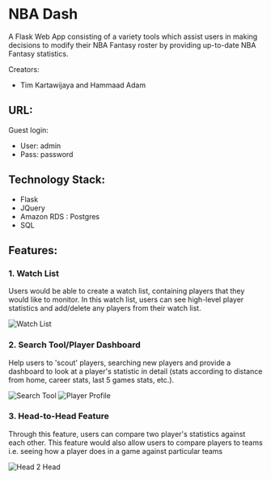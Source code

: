 # NBA Dash

A Flask Web App consisting of a variety tools which assist users in making	
decisions to modify their NBA Fantasy roster by providing up-to-date NBA Fantasy statistics.

Creators:
- Tim Kartawijaya and Hammaad Adam

## URL:
Guest login: 
- User: admin
- Pass: password

## Technology Stack: 
- Flask 
- JQuery 
- Amazon RDS : Postgres
- SQL

## Features: 

### 1. Watch List

Users	would	be able	to create	a	watch	list,	containing players that they would like to monitor. In this watch list, users can see high-level player statistics and add/delete any players from their watch list. 

![Watch List](https://github.com/timjaya/nbadash/blob/master/screenshots/watchlist.png "Watch List")

### 2. Search Tool/Player Dashboard

Help users to 'scout' players, searching new players and provide a dashboard to look at a player's statistic in detail (stats according to distance from home, career stats, last 5 games stats, etc.).

![Search Tool](https://github.com/timjaya/nbadash/blob/master/screenshots/search.png "Search Tool")
![Player Profile](https://github.com/timjaya/nbadash/blob/master/screenshots/profile.png "Profile")

### 3. Head-to-Head Feature

Through this feature, users can compare two player's statistics against each other. This feature would also allow users to compare players to teams i.e. seeing how a player does in a game against particular teams

![Head 2 Head](https://github.com/timjaya/nbadash/blob/master/screenshots/h2h.png "Head 2 Head")
